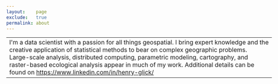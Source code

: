 ```yaml
---
layout:    page
exclude:   true
permalink: about
---
```


<table style="width:140%">
  <tr>
    <td> I'm a data scientist with a passion for all things geospatial. I bring expert knowledge and the creative application of statistical methods to bear on complex geographic problems. Large-scale analysis, distributed computing, parametric modeling, cartography, and raster-based ecological analysis appear in much of my work. Additional details can be found on <a href="LinkedIn">https://www.linkedin.com/in/henry-glick/
	</td>
  </tr>
</table>

